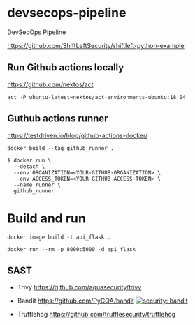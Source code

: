 # devsecops-pipeline
DevSecOps Pipeline

https://github.com/ShiftLeftSecurity/shiftleft-python-example

## Run Github actions locally
https://github.com/nektos/act

```shell 
act -P ubuntu-latest=nektos/act-environments-ubuntu:18.04
```

## Guthub actions runner

https://testdriven.io/blog/github-actions-docker/

```shell 
docker build --tag github_runner .

$ docker run \
  --detach \
  --env ORGANIZATION=<YOUR-GITHUB-ORGANIZATION> \
  --env ACCESS_TOKEN=<YOUR-GITHUB-ACCESS-TOKEN> \
  --name runner \
  github_runner
```

# Build and run 

```shell 
docker image build -t api_flask .

docker run --rm -p 8000:5000 -d api_flask
```
## SAST

- Trivy
https://github.com/aquasecurity/trivy

- Bandit
https://github.com/PyCQA/bandit
[![security: bandit](https://img.shields.io/badge/security-bandit-yellow.svg)](https://github.com/PyCQA/bandit)

- Trufflehog
https://github.com/trufflesecurity/trufflehog
